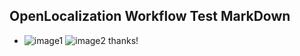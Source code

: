 ## OpenLocalization Workflow Test MarkDown
* ![image1](.\2d8c2ed2-7a06-4306-8da7-5f14697d2657.PNG)   ![image2](.\b0735297-4e4b-4965-858c-08f813302e38.png) 
thanks!